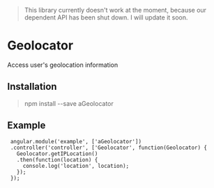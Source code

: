 > This library currently doesn't work at the moment, because our dependent API has been shut down. I will update it soon.

# Geolocator

Access user's geolocation information

## Installation

> npm install --save aGeolocator

## Example

```
 angular.module('example', ['aGeolocator'])
 .controller('controller', ['Geolocator', function(Geolocator) {
   Geolocator.getIPLocation()
   .then(function(location) {
     console.log('location', location);
   });
 });
``` 
